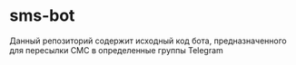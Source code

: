 # sms-bot
Данный репозиторий содержит исходный код бота, предназначенного для пересылки СМС в определенные группы Telegram
